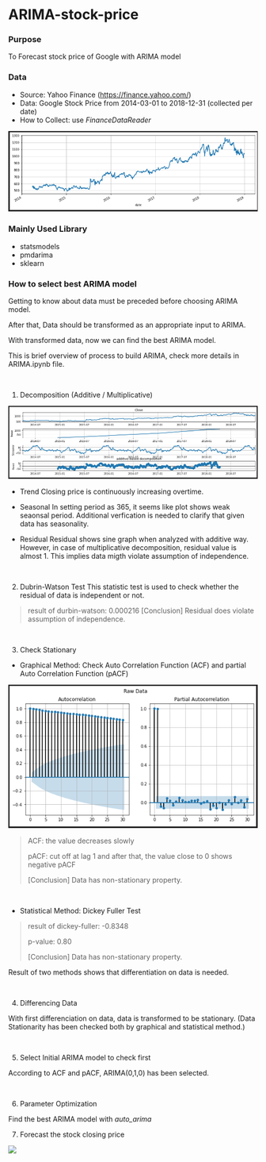 # ARIMA-stock-price

### Purpose
To Forecast stock price of Google with ARIMA model



### Data

* Source: Yahoo Finance (https://finance.yahoo.com/)
* Data: Google Stock Price from 2014-03-01 to 2018-12-31 (collected per date)
* How to Collect: use *FinanceDataReader*

<img src="img/data.png">

### Mainly Used Library

* statsmodels
* pmdarima
* sklearn


### How to select best ARIMA model

Getting to know about data must be preceded before choosing ARIMA model.

After that, Data should be transformed as an appropriate input to ARIMA. 

With transformed data, now we can find the best ARIMA model.

This is brief overview of process to build ARIMA, check more details in ARIMA.ipynb file.

<br/>

1. Decomposition (Additive / Multiplicative)

<img src="img/add.png">

- Trend
Closing price is continuously increasing overtime. 


- Seasonal
In setting period as 365, it seems like plot shows weak seaonsal period. Additional verfication is needed to clarify that given data has seasonality. 


- Residual
Residual shows sine graph when analyzed with additive way. However, in case of multiplicative decomposition, residual value is almost 1. This implies data migth violate assumption of independence. 

<br/>

2. Dubrin-Watson Test
This statistic test is used to check whether the residual of data is independent or not.

> result of durbin-watson: 0.000216
> [Conclusion] Residual does violate assumption of independence.

<br/>

3. Check Stationary

  * Graphical Method: Check Auto Correlation Function (ACF) and partial Auto Correlation Function (pACF) 

  <img src="img/acf.png">

  > ACF: the value decreases slowly
  > 
  > pACF: cut off at lag 1 and after that, the value close to 0 shows negative pACF
  > 
  > [Conclusion] Data has non-stationary property.

<br/>

  * Statistical Method: Dickey Fuller Test

  > result of dickey-fuller: -0.8348 
  > 
  > p-value: 0.80
  > 
  > [Conclusion] Data has non-stationary property.

  Result of two methods shows that differentiation on data is needed.

<br/>

4. Differencing Data

With first differenciation on data, data is transformed to be stationary.
(Data Stationarity has been checked both by graphical and statistical method.)

<br/>

5. Select Initial ARIMA model to check first

According to ACF and pACF, ARIMA(0,1,0) has been selected.

<br/>

6. Parameter Optimization

Find the best ARIMA model with *auto_arima*

7. Forecast the stock closing price

<img src="img/result.png">
